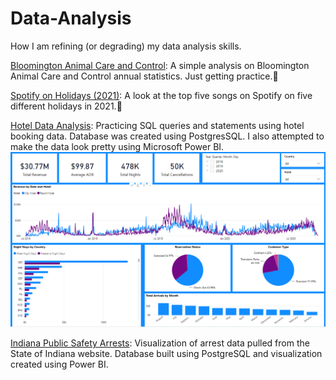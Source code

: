 # Data-Analysis
How I am refining (or degrading) my data analysis skills.

[Bloomington Animal Care and Control](https://github.com/recordofloaduswar/Data-Analysis/tree/main/Bloomington%20ACC): A simple analysis on Bloomington Animal Care and Control annual statistics. Just getting practice.:dog:

[Spotify on Holidays (2021)](https://github.com/recordofloaduswar/Data-Analysis/blob/main/Spotify_2021_Holidays.ipynb): A look at the top five songs on Spotify on five different holidays in 2021.:musical_note:

[Hotel Data Analysis](https://github.com/recordofloaduswar/Data-Analysis/blob/165a52e5e7a8e3d7f03a6d157d6d9f424e4e5151/Hotel_Data_Queries.sql): Practicing SQL queries and statements using hotel booking data. Database was created using PostgresSQL. I also attempted to make the data look pretty using Microsoft Power BI.
![Hotel Data Analysis Dashboard](https://github.com/recordofloaduswar/Data-Analysis/blob/074de45229a3f37fdcd16b95e15e31f67c630e62/Dashboard_PowerBI.png)

[Indiana Public Safety Arrests](https://github.com/recordofloaduswar/Data-Analysis/blob/36c422e89b2c22f325d484b2e0acd3178151f197/SQL%20-%20Indiana%20Arrests.sql): Visualization of arrest data pulled from the State of Indiana website. Database built using PostgreSQL and visualization created using Power BI.
